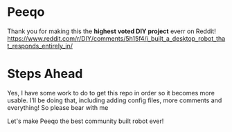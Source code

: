 # Peeqo
Thank you for making this the **highest voted DIY project** everr on Reddit! 
https://www.reddit.com/r/DIY/comments/5h15f4/i_built_a_desktop_robot_that_responds_entirely_in/

# Steps Ahead

Yes, I have some work to do to get this repo in order so it becomes more usable. I'll be doing that, including adding config files, more comments and everything! So please bear with me

Let's make Peeqo the best community built robot ever!
